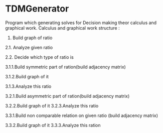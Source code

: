 # TDMGenerator
Program which generating solves for Decision making theor calculus and graphical work. 
Calculus and graphical work structure :
1. Build graph of ratio
<p>
2.1. Analyze given ratio
<p>
2.2. Decide which type of ratio is

3.1.1.Build symmetric part of ration(build adjacency matrix)
<p>
3.1.2.Build graph of it
<p>
3.1.3.Analyze this ratio

3.2.1.Build asymmetric part of ration(build adjacency matrix)
<p>
3.2.2.Build graph of it
3.2.3.Analyze this ratio

3.3.1.Build non comparable relation on given ratio (build adjacency matrix)
<p>
3.3.2.Build graph of it
3.3.3.Analyze this ration

